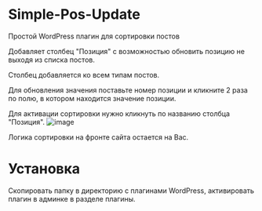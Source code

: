 # Simple-Pos-Update
Простой WordPress плагин для сортировки постов

Добавляет столбец "Позиция" с возможностью обновить позицию не выходя из списка постов.

Столбец добавляется ко всем типам постов.

Для обновления значения поставьте номер позиции и кликните 2 раза по полю, в котором находится значение позиции.

Для активации сортировки нужно кликнуть по названию столбца "Позиция".
![image](https://github.com/AlexanderUfa/Simple-Pos-Update/assets/75223388/37b7ba3f-2841-4965-b34a-2619d484fa11)


Логика сортировки на фронте сайта остается на Вас.


# Установка
Скопировать папку в директорию с плагинами WordPress, активировать плагин в админке в разделе плагины.
